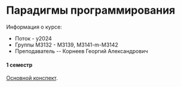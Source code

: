 
# Парадигмы программирования

Информация о курсе:

* Поток - y2024
* Группы М3132 - М3139, M3141-m-M3142
* Преподаватель -- Корнеев Георгий Александрович

#### 1 семестр

[Основной конспект](./prog_intro.pdf).
